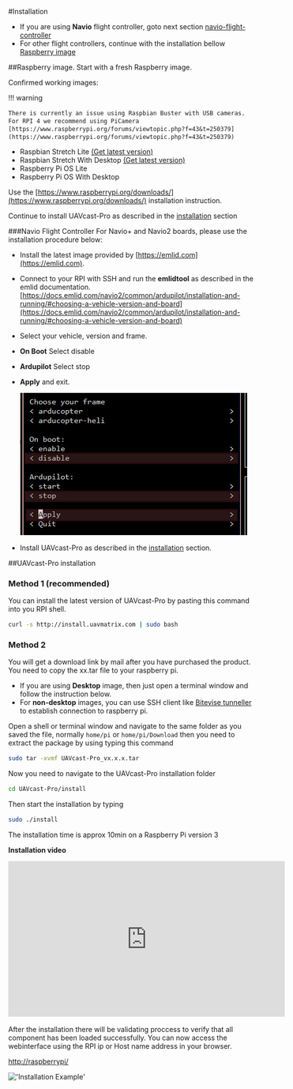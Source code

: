 #Installation

- If you are using **Navio** flight controller, goto next section [navio-flight-controller](/installation/#navio-flight-controller)
- For other flight controllers, continue with the installation bellow [Raspberry image](/installation/#raspberry-image)

##Raspberry image.
Start with a fresh Raspberry image.

Confirmed working images:

!!! warning

    There is currently an issue using Raspbian Buster with USB cameras. For RPI 4 we recommend using PiCamera
    [https://www.raspberrypi.org/forums/viewtopic.php?f=43&t=250379](https://www.raspberrypi.org/forums/viewtopic.php?f=43&t=250379)

- Raspbian Stretch Lite [(Get latest version)](https://downloads.raspberrypi.org/raspbian_lite/images/raspbian_lite-2019-04-09/2019-04-08-raspbian-stretch-lite.zip)
- Raspbian Stretch With Desktop [(Get latest version)](https://downloads.raspberrypi.org/raspbian/images/raspbian-2019-04-09/2019-04-08-raspbian-stretch.zip)
- Raspberry Pi OS Lite
- Raspberry Pi OS With Desktop

Use the [https://www.raspberrypi.org/downloads/](https://www.raspberrypi.org/downloads/) installation instruction.

Continue to install UAVcast-Pro as described in the [installation](/installation/#uavcast-pro-installation) section

###Navio Flight Controller
For Navio+ and Navio2 boards, please use the installation procedure below:

- Install the latest image provided by [https://emlid.com](https://emlid.com).
- Connect to your RPI with SSH and run the **emlidtool** as described in the emlid documentation.[https://docs.emlid.com/navio2/common/ardupilot/installation-and-running/#choosing-a-vehicle-version-and-board](https://docs.emlid.com/navio2/common/ardupilot/installation-and-running/#choosing-a-vehicle-version-and-board)
- Select your vehicle, version and frame.
- **On Boot** Select disable
- **Ardupilot** Select stop
- **Apply** and exit.

  !['emlidtool Example'](images/pages/installation/emlidtool.jpg)

* Install UAVcast-Pro as described in the [installation](/installation/#uavcast-pro-installation) section.

##UAVcast-Pro installation

### Method 1 (recommended)

You can install the latest version of UAVcast-Pro by pasting this command into you RPI shell.

```bash
curl -s http://install.uavmatrix.com | sudo bash
```

### Method 2

You will get a download link by mail after you have purchased the product.
You need to copy the xx.tar file to your raspberry pi.

- If you are using **Desktop** image, then just open a terminal window and follow the instruction below.
- For **non-desktop** images, you can use SSH client like [Bitevise tunneller](https://dl.bitvise.com/BvSshClient-Inst.exe) to establish connection to raspberry pi.

Open a shell or terminal window and navigate to the same folder as you saved the file, normally `home/pi` or `home/pi/Download`
then you need to extract the package by using typing this command

```bash
sudo tar -xvmf UAVcast-Pro_vx.x.x.tar
```

Now you need to navigate to the UAVcast-Pro installation folder

```bash
cd UAVcast-Pro/install
```

Then start the installation by typing

```bash
sudo ./install
```

The installation time is approx 10min on a Raspberry Pi version 3

**Installation video**

<iframe width="560" height="315" src="https://www.youtube.com/embed/Ht7i08WBQBs" frameborder="0" allow="accelerometer; autoplay; encrypted-media; gyroscope; picture-in-picture" allowfullscreen></iframe>

After the installation there will be validating proccess to verify that all component has been loaded successfully.
You can now access the webinterface using the RPI ip or Host name address in your browser.

[http://raspberrypi/](http://raspberrypi/)

!['Installation Example'](images/validation.jpg)
